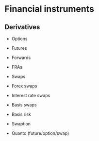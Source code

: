 # Financial instruments

## Derivatives

* Options
* Futures
* Forwards
* FRAs
* Swaps
* Forex swaps
* Interest rate swaps

* Basis swaps
* Basis risk
* Swaption
* Quanto (future/option/swap)


 





